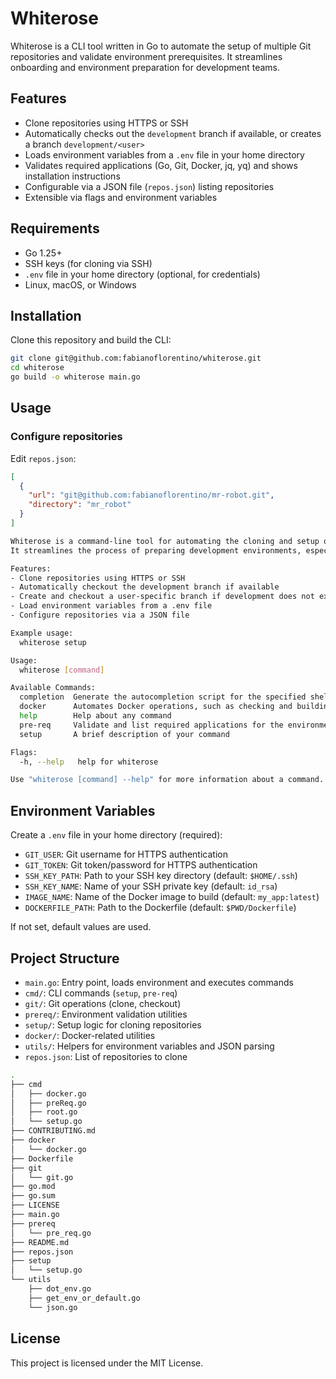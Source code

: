 # Whiterose

Whiterose is a CLI tool written in Go to automate the setup of multiple Git repositories and validate environment prerequisites. It streamlines onboarding and environment preparation for development teams.

## Features

- Clone repositories using HTTPS or SSH
- Automatically checks out the `development` branch if available, or creates a branch `development/<user>`
- Loads environment variables from a `.env` file in your home directory
- Validates required applications (Go, Git, Docker, jq, yq) and shows installation instructions
- Configurable via a JSON file (`repos.json`) listing repositories
- Extensible via flags and environment variables

## Requirements

- Go 1.25+
- SSH keys (for cloning via SSH)
- `.env` file in your home directory (optional, for credentials)
- Linux, macOS, or Windows

## Installation

Clone this repository and build the CLI:

```sh
git clone git@github.com:fabianoflorentino/whiterose.git
cd whiterose
go build -o whiterose main.go
```

## Usage

### Configure repositories

Edit `repos.json`:

```json
[
  {
    "url": "git@github.com:fabianoflorentino/mr-robot.git",
    "directory": "mr_robot"
  }
]
```

```sh
Whiterose is a command-line tool for automating the cloning and setup of multiple Git repositories.
It streamlines the process of preparing development environments, especially for teams working with several repositories.

Features:
- Clone repositories using HTTPS or SSH
- Automatically checkout the development branch if available
- Create and checkout a user-specific branch if development does not exist
- Load environment variables from a .env file
- Configure repositories via a JSON file

Example usage:
  whiterose setup

Usage:
  whiterose [command]

Available Commands:
  completion  Generate the autocompletion script for the specified shell
  docker      Automates Docker operations, such as checking and building images.
  help        Help about any command
  pre-req     Validate and list required applications for the environment.
  setup       A brief description of your command

Flags:
  -h, --help   help for whiterose

Use "whiterose [command] --help" for more information about a command.
```

## Environment Variables

Create a `.env` file in your home directory (required):

- `GIT_USER`: Git username for HTTPS authentication
- `GIT_TOKEN`: Git token/password for HTTPS authentication
- `SSH_KEY_PATH`: Path to your SSH key directory (default: `$HOME/.ssh`)
- `SSH_KEY_NAME`: Name of your SSH private key (default: `id_rsa`)
- `IMAGE_NAME`: Name of the Docker image to build (default: `my_app:latest`)
- `DOCKERFILE_PATH`: Path to the Dockerfile (default: `$PWD/Dockerfile`)

If not set, default values are used.

## Project Structure

- `main.go`: Entry point, loads environment and executes commands
- `cmd/`: CLI commands (`setup`, `pre-req`)
- `git/`: Git operations (clone, checkout)
- `prereq/`: Environment validation utilities
- `setup/`: Setup logic for cloning repositories
- `docker/`: Docker-related utilities
- `utils/`: Helpers for environment variables and JSON parsing
- `repos.json`: List of repositories to clone

```sh
.
├── cmd
│   ├── docker.go
│   ├── preReq.go
│   ├── root.go
│   └── setup.go
├── CONTRIBUTING.md
├── docker
│   └── docker.go
├── Dockerfile
├── git
│   └── git.go
├── go.mod
├── go.sum
├── LICENSE
├── main.go
├── prereq
│   └── pre_req.go
├── README.md
├── repos.json
├── setup
│   └── setup.go
└── utils
    ├── dot_env.go
    ├── get_env_or_default.go
    └── json.go
```

## License

This project is licensed under the MIT License.
